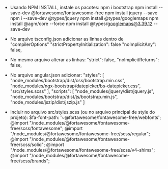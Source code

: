 - Usando NPM INSTALL, instale os pacotes:
    npm i bootstrap
    npm install --save-dev @fortawesome/fontawesome-free
    npm install jquery --save
    npm i --save-dev @types/jquery
    npm install @types/googlemaps
    npm install @agm/core --force
    npm install @types/googlemaps@3.39.12 --save-dev


- No arquivo tsconfig.json adicionar as linhas dentro de "compilerOptions"
    "strictPropertyInitialization": false
    "noImplicitAny": false, 

- No mesmo arquivo alterar as linhas:
    "strict": false,
    "noImplicitReturns": false,

- No arquivo angular.json adicionar:
    "styles": [
      "node_modules/bootstrap/dist/css/bootstrap.min.css",
      "node_modules/ngx-bootstrap/datepicker/bs-datepicker.css",
      "src/styles.scss"
    ],
    "scripts": [ 
      "node_modules/jquery/dist/jquery.js",
      "node_modules/bootstrap/dist/js/bootstrap.min.js",
      "node_modules/jszip/dist/jszip.js"
    ]

- Incluir no arquivo src/styles.scss (ou no arquivo principal de style do projeto):
    $fa-font-path: '~@fortawesome/fontawesome-free/webfonts';
    @import "/node_modules/@fortawesome/fontawesome-free/scss/fontawesome"; 
    @import "/node_modules/@fortawesome/fontawesome-free/scss/regular"; 
    @import "/node_modules/@fortawesome/fontawesome-free/scss/solid"; 
    @import "/node_modules/@fortawesome/fontawesome-free/scss/v4-shims"; 
    @import "/node_modules/@fortawesome/fontawesome-free/scss/brands"; 
